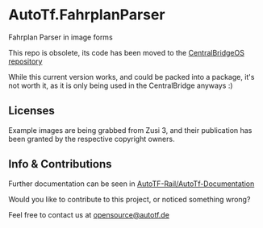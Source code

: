 # AutoTf.FahrplanParser
Fahrplan Parser in image forms

This repo is obsolete, its code has been moved to the [CentralBridgeOS repository](https://github.com/AutoTF-Rail/AutoTf.CentralBridgeOS)

While this current version works, and could be packed into a package, it's not worth it, as it is only being used in the CentralBridge anyways :)


## Licenses
Example images are being grabbed from Zusi 3, and their publication has been granted by the respective copyright owners.


## Info & Contributions

Further documentation can be seen in [AutoTF-Rail/AutoTf-Documentation](https://github.com/AutoTF-Rail/AutoTf-Documentation)


Would you like to contribute to this project, or noticed something wrong?

Feel free to contact us at [opensource@autotf.de](mailto:opensource@autotf.de)

